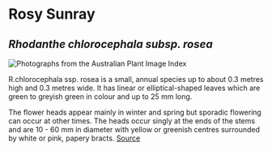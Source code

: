 # Rosy Sunray

## _Rhodanthe chlorocephala subsp. rosea_

![Photographs from the Australian Plant Image Index](https://www.anbg.gov.au/cgi-bin/apiiName?030=Rhodanthe+chlorocephala+subsp.+rosea)

R.chlorocephala ssp. rosea is a small, annual species up to about 0.3 metres high and 0.3 metres wide. It has linear or elliptical-shaped leaves which are green to greyish green in colour and up to 25 mm long.

The flower heads appear mainly in winter and spring but sporadic flowering can occur at other times. The heads occur singly at the ends of the stems and are 10 - 60 mm in diameter with yellow or greenish centres surrounded by white or pink, papery bracts. [Source](http://anpsa.org.au/r-chl.html)
